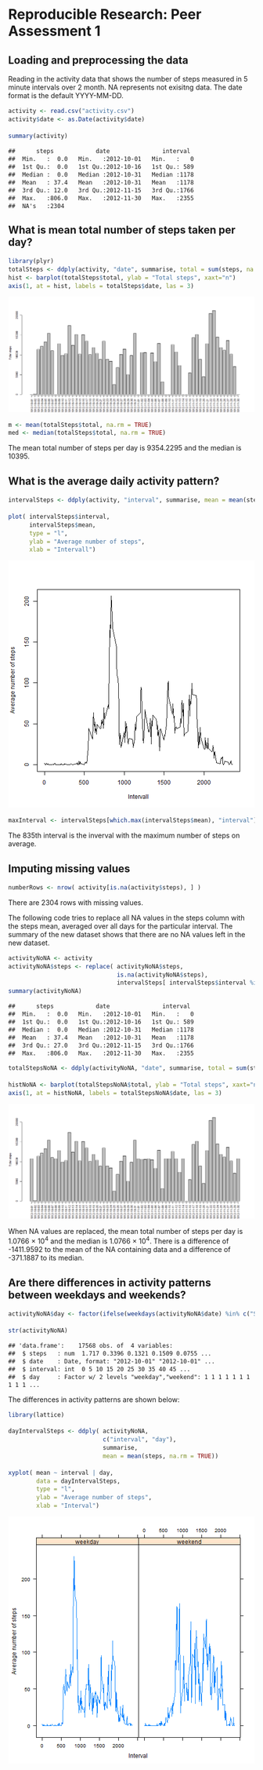 # Reproducible Research: Peer Assessment 1


## Loading and preprocessing the data

Reading in the activity data that shows the number of steps measured in 5 minute intervals
over 2 month. 
NA represents not exisitng data. The date format is the default YYYY-MM-DD. 


```r
activity <- read.csv("activity.csv")
activity$date <- as.Date(activity$date)

summary(activity)
```

```
##      steps            date               interval   
##  Min.   :  0.0   Min.   :2012-10-01   Min.   :   0  
##  1st Qu.:  0.0   1st Qu.:2012-10-16   1st Qu.: 589  
##  Median :  0.0   Median :2012-10-31   Median :1178  
##  Mean   : 37.4   Mean   :2012-10-31   Mean   :1178  
##  3rd Qu.: 12.0   3rd Qu.:2012-11-15   3rd Qu.:1766  
##  Max.   :806.0   Max.   :2012-11-30   Max.   :2355  
##  NA's   :2304
```

## What is mean total number of steps taken per day?

```r
library(plyr)
totalSteps <- ddply(activity, "date", summarise, total = sum(steps, na.rm = TRUE))
hist <- barplot(totalSteps$total, ylab = "Total steps", xaxt="n")
axis(1, at = hist, labels = totalSteps$date, las = 3)
```

![plot of chunk totalPlot](figure/totalPlot.png) 



```r
m <- mean(totalSteps$total, na.rm = TRUE)
med <- median(totalSteps$total, na.rm = TRUE)
```

The mean total number of steps per day is 9354.2295 and the median is 10395.

## What is the average daily activity pattern?


```r
intervalSteps <- ddply(activity, "interval", summarise, mean = mean(steps, na.rm = TRUE))

plot( intervalSteps$interval,
      intervalSteps$mean, 
      type = "l",
      ylab = "Average number of steps",
      xlab = "Intervall")
```

![plot of chunk averageStepPlot](figure/averageStepPlot.png) 


```r
maxInterval <- intervalSteps[which.max(intervalSteps$mean), "interval"]
```

The 835th interval is the inverval with the maximum number of steps on average.

## Imputing missing values

```r
numberRows <- nrow( activity[is.na(activity$steps), ] )
```
There are 2304 rows with missing values.

The following code tries to replace all NA values in the steps column with the steps mean, averaged over all days for the particular interval.
The summary of the new dataset shows that there are no NA values left in the new dataset.


```r
activityNoNA <- activity
activityNoNA$steps <- replace( activityNoNA$steps, 
                               is.na(activityNoNA$steps), 
                               intervalSteps[ intervalSteps$interval %in% activity[is.na(activity$steps),"interval"],"mean"])
summary(activityNoNA)
```

```
##      steps            date               interval   
##  Min.   :  0.0   Min.   :2012-10-01   Min.   :   0  
##  1st Qu.:  0.0   1st Qu.:2012-10-16   1st Qu.: 589  
##  Median :  0.0   Median :2012-10-31   Median :1178  
##  Mean   : 37.4   Mean   :2012-10-31   Mean   :1178  
##  3rd Qu.: 27.0   3rd Qu.:2012-11-15   3rd Qu.:1766  
##  Max.   :806.0   Max.   :2012-11-30   Max.   :2355
```


```r
totalStepsNoNA <- ddply(activityNoNA, "date", summarise, total = sum(steps))

histNoNA <- barplot(totalStepsNoNA$total, ylab = "Total steps", xaxt="n")
axis(1, at = histNoNA, labels = totalStepsNoNA$date, las = 3)
```

![plot of chunk noNAPlot](figure/noNAPlot.png) 



When NA values are replaced, the mean total number of steps per day is 1.0766 &times; 10<sup>4</sup> and the median is 1.0766 &times; 10<sup>4</sup>.
There is a difference of -1411.9592 to the mean of the NA containing data and a difference of -371.1887 to its median.


## Are there differences in activity patterns between weekdays and weekends?


```r
activityNoNA$day <- factor(ifelse(weekdays(activityNoNA$date) %in% c("Saturday", "Sunday"), "weekend", "weekday" ))

str(activityNoNA)
```

```
## 'data.frame':	17568 obs. of  4 variables:
##  $ steps   : num  1.717 0.3396 0.1321 0.1509 0.0755 ...
##  $ date    : Date, format: "2012-10-01" "2012-10-01" ...
##  $ interval: int  0 5 10 15 20 25 30 35 40 45 ...
##  $ day     : Factor w/ 2 levels "weekday","weekend": 1 1 1 1 1 1 1 1 1 1 ...
```

The differences in activity patterns are shown below:

```r
library(lattice)

dayIntervalSteps <- ddply( activityNoNA, 
                           c("interval", "day"),
                           summarise, 
                           mean = mean(steps, na.rm = TRUE))

xyplot( mean ~ interval | day,
        data = dayIntervalSteps,
        type = "l",
        ylab = "Average number of steps",
        xlab = "Interval")
```

![plot of chunk dayPlot](figure/dayPlot.png) 


